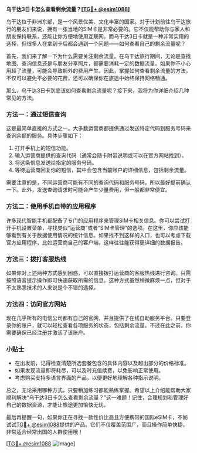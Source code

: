 **乌干达3日卡怎么查看剩余流量？[[TG💪+ @esim1088](https://t.me/s/esim1088)]**

乌干达位于非洲东部，是一个风景优美、文化丰富的国家。对于计划前往乌干达旅行的朋友们来说，拥有一张当地的SIM卡是非常必要的。它不仅能帮助你与家人和朋友保持联系，还能让你方便地使用互联网。而乌干达3日卡就是一种非常实用的选择，但很多人在拿到卡后都会遇到一个问题——如何查看自己的剩余流量呢？

首先，我们来了解一下为什么需要关注剩余流量。在乌干达旅行期间，无论是查找地图、查询信息还是与朋友分享照片，都需要消耗一定的数据流量。如果你不小心用超了流量，可能会导致额外的费用产生。因此，掌握如何查看剩余流量的方法，不仅可以避免不必要的花费，还可以确保你在旅途中始终保持网络畅通。

那么，乌干达3日卡到底该如何查看剩余流量呢？接下来，我将为你详细介绍几种常见的方法。

### 方法一：通过短信查询

这是最简单直接的方式之一。大多数运营商都提供通过发送特定代码到服务号码来查询余额的服务。具体步骤如下：

1. 打开手机上的短信功能。
2. 输入运营商提供的查询代码（通常会随卡附带说明或可以在官方网站找到）。
3. 将这条信息发送给指定的服务号码。
4. 等待运营商回复你的短信，其中会包含当前账户的详细信息，包括剩余流量。

需要注意的是，不同运营商可能有不同的查询代码和服务号码，所以最好提前确认一下。此外，发送查询请求时可能会产生少量费用，但一般都非常便宜。

### 方法二：使用手机自带的应用程序

许多现代智能手机都配备了专门的应用程序来管理SIM卡相关信息。你可以尝试打开手机设置菜单，寻找类似“运营商”或者“SIM卡管理”的选项。在这里，你应该能够看到有关于数据使用情况的统计信息。如果找不到这样的入口，也可以考虑下载官方应用程序，比如运营商自己的客户端，这样往往能获得更详细的数据报告。

### 方法三：拨打客服热线

如果你对上述两种方式感到困惑，可以直接拨打运营商的客服热线进行咨询。只需按照语音提示操作即可快速获取所需的信息。这种方式虽然稍微麻烦一点，但对于不太熟悉技术的人来说是个不错的选择。

### 方法四：访问官方网站

现在几乎所有的电信公司都有自己的官网，并且提供了在线自助服务平台。只要登录你的账户，就可以轻松查看各项服务的状态，包括剩余流量。不过在此之前，你需要确保已经注册并激活了该账户。

### 小贴士

- 在出发前，记得检查清楚所选套餐包含的具体内容以及超出部分的价格标准。
- 如果发现流量即将耗尽，可以及时充值续费，以免影响正常使用。
- 考虑购买支持多语言界面的产品，以便更好地理解各种指示说明。

总之，无论采用哪种方式，只要稍加练习都能熟练掌握。希望以上介绍能帮助大家顺利解决“乌干达3日卡怎么查看剩余流量？”这一难题！记住，合理规划和管理好自己的数据资源，才能让旅途更加愉快无忧。

最后再提醒一句，如果你正在寻找一款性价比高且方便携带的国际eSIM卡，不妨试试[TG💪+ @esim1088](https://t.me/s/esim1088)提供的产品。它们不仅覆盖范围广，而且操作简单快捷，非常适合经常出国的人群使用哦！

[[TG💪+ @esim1088](https://t.me/s/esim1088) ![Image](https://i.postimg.cc/4NQfJmqS/Snipaste-2025-05-13-00-14-12.png)]